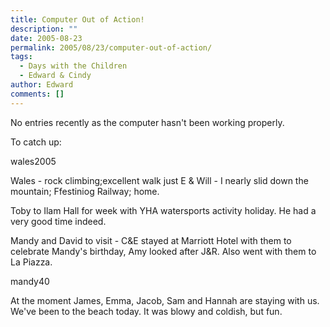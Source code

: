```yaml
---
title: Computer Out of Action!
description: ""
date: 2005-08-23
permalink: 2005/08/23/computer-out-of-action/
tags:
  - Days with the Children
  - Edward & Cindy
author: Edward
comments: []
---
```


No entries recently as the computer hasn\'t been working properly.

To catch up:

<wpg2>wales2005</wpg2>

Wales - rock climbing;excellent walk just E & Will - I nearly slid down
the mountain; Ffestiniog Railway; home.

Toby to Ilam Hall for week with YHA watersports activity holiday. He had
a very good time indeed.

Mandy and David to visit - C&E stayed at Marriott Hotel with them to
celebrate Mandy\'s birthday, Amy looked after J&R. Also went with them
to La Piazza.

<wpg2>mandy40</wpg2>

At the moment James, Emma, Jacob, Sam and Hannah are staying with us.
We\'ve been to the beach today. It was blowy and coldish, but fun.


